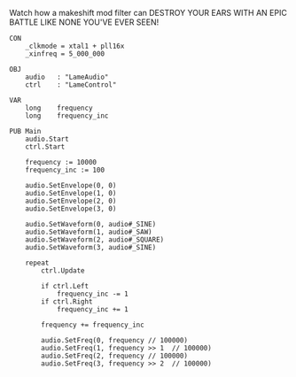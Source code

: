 
Watch how a makeshift mod filter can DESTROY YOUR EARS WITH AN EPIC BATTLE LIKE NONE YOU'VE EVER SEEN!

    CON
        _clkmode = xtal1 + pll16x
        _xinfreq = 5_000_000

    OBJ
        audio   : "LameAudio"
        ctrl    : "LameControl"

    VAR
        long    frequency
        long    frequency_inc

    PUB Main
        audio.Start
        ctrl.Start

        frequency := 10000
        frequency_inc := 100

        audio.SetEnvelope(0, 0)
        audio.SetEnvelope(1, 0)
        audio.SetEnvelope(2, 0)
        audio.SetEnvelope(3, 0)

        audio.SetWaveform(0, audio#_SINE)
        audio.SetWaveform(1, audio#_SAW)
        audio.SetWaveform(2, audio#_SQUARE)
        audio.SetWaveform(3, audio#_SINE)

        repeat
            ctrl.Update

            if ctrl.Left
                frequency_inc -= 1
            if ctrl.Right
                frequency_inc += 1

            frequency += frequency_inc

            audio.SetFreq(0, frequency // 100000)
            audio.SetFreq(1, frequency >> 1  // 100000)
            audio.SetFreq(2, frequency // 100000)
            audio.SetFreq(3, frequency >> 2  // 100000)
